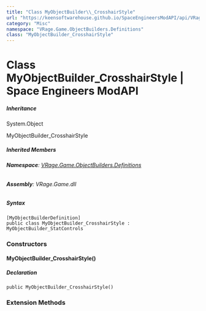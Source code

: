 ```yaml
---
title: "Class MyObjectBuilder\\_CrosshairStyle"
url: "https://keensoftwarehouse.github.io/SpaceEngineersModAPI/api/VRage.Game.ObjectBuilders.Definitions.MyObjectBuilder_CrosshairStyle.html"
category: "Misc"
namespace: "VRage.Game.ObjectBuilders.Definitions"
class: "MyObjectBuilder_CrosshairStyle"
---
```


# Class MyObjectBuilder\_CrosshairStyle | Space Engineers ModAPI

##### Inheritance

System.Object

MyObjectBuilder\_CrosshairStyle

##### Inherited Members

###### **Namespace**: [VRage.Game.ObjectBuilders.Definitions](https://keensoftwarehouse.github.io/SpaceEngineersModAPI/api/VRage.Game.ObjectBuilders.Definitions.html)

###### **Assembly**: VRage.Game.dll

##### Syntax

```
[MyObjectBuilderDefinition]
public class MyObjectBuilder_CrosshairStyle : MyObjectBuilder_StatControls
```

### Constructors

#### MyObjectBuilder\_CrosshairStyle()

##### Declaration

```
public MyObjectBuilder_CrosshairStyle()
```

### Extension Methods